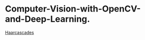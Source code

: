 # Computer-Vision-with-OpenCV-and-Deep-Learning.
[Haarcascades](https://github.com/opencv/opencv/tree/master/data/haarcascades)